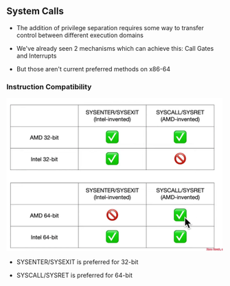 ## System Calls

* The addition of privilege separation requires some way to transfer control between different execution domains

* We've already seen 2 mechanisms which can achieve this: Call Gates and Interrupts

* But those aren't current preferred methods on x86-64

### Instruction Compatibility

![](./Compatibility.png)

* SYSENTER/SYSEXIT is preferred for 32-bit

* SYSCALL/SYSRET is preferred for 64-bit


